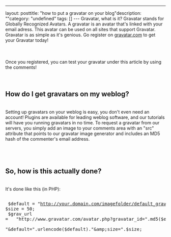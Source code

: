--- 
layout: posttitle: "how to put a gravatar on your blog"description: ""category: "undefined" tags: [] --- Gravatar, what is it? Gravatar stands for Globally Recognized Avatars. A gravatar is an avatar that's linked with your email adress. This avatar can be used on all sites that support Gravatar. Gravatar is as simple as it's genious. Go register on <a href="www.gravatar.com">gravatar.com</a> to get your Gravatar today!<br /><br/><br /><br/>Once you registered, you can test your gravatar under this article by using the comments!<br /><br/><br/><h2>How do I get gravatars on my weblog?</h2><br/>Setting up gravatars on your weblog is easy, you don't even need an account! Plugins are available for leading weblog software, and our tutorials will have you running gravatars in no time. To request a gravatar from our servers, you simply add an image to your comments area with an "src" attribute that points to our gravatar image generator and includes an MD5 hash of the commenter's email address.<br /><br/><br /><br/><h2>So, how is this actually done?</h2><br/>It's done like this (in PHP):<br/><pre class="brush: php"><br/> $default = "http://your.domain.com/imagefolder/default_gravatar.png";<br/>  $size = 50;<br/>  $grav_url =   "http://www.gravatar.com/avatar.php?gravatar_id=".md5($email).<br/>     "&amp;default=".urlencode($default)."&amp;size=".$size;<br/></pre>